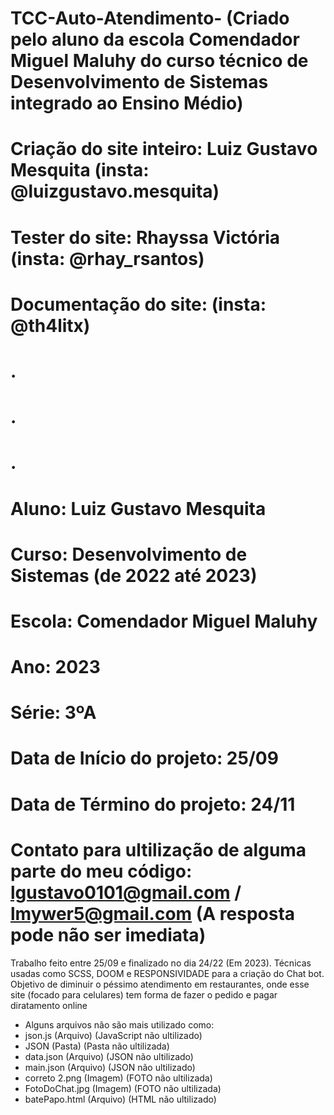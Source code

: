 # TCC-Auto-Atendimento- (Criado pelo aluno da escola Comendador Miguel Maluhy do curso técnico de Desenvolvimento de Sistemas integrado ao Ensino Médio)
# Criação do site inteiro: Luiz Gustavo Mesquita (insta: @luizgustavo.mesquita)
# Tester do site: Rhayssa Victória (insta: @rhay_rsantos)
# Documentação do site: (insta: @th4litx)

# .
# .
# .

# Aluno: Luiz Gustavo Mesquita
# Curso: Desenvolvimento de Sistemas (de 2022 até 2023)
# Escola: Comendador Miguel Maluhy
# Ano: 2023
# Série: 3ºA
# Data de Início do projeto: 25/09
# Data de Término do projeto: 24/11
# Contato para ultilização de alguma parte do meu código: lgustavo0101@gmail.com / lmywer5@gmail.com (A resposta pode não ser imediata)

Trabalho feito entre 25/09 e finalizado no dia 24/22 (Em 2023). Técnicas usadas como SCSS, DOOM e RESPONSIVIDADE para a criação do Chat bot.
Objetivo de diminuir o péssimo atendimento em restaurantes, onde esse site (focado para celulares) tem forma de fazer o pedido e pagar diratamento online
- Alguns arquivos não são mais utilizado como:
- json.js (Arquivo) (JavaScript não ultilizado)
- JSON (Pasta) (Pasta não ultilizada)
- data.json (Arquivo) (JSON não ultilizado)
- main.json (Arquivo) (JSON não ultilizado)
- correto 2.png (Imagem) (FOTO não ultilizada)
- FotoDoChat.jpg (Imagem) (FOTO não ultilizada)
- batePapo.html (Arquivo) (HTML não ultilizado)
